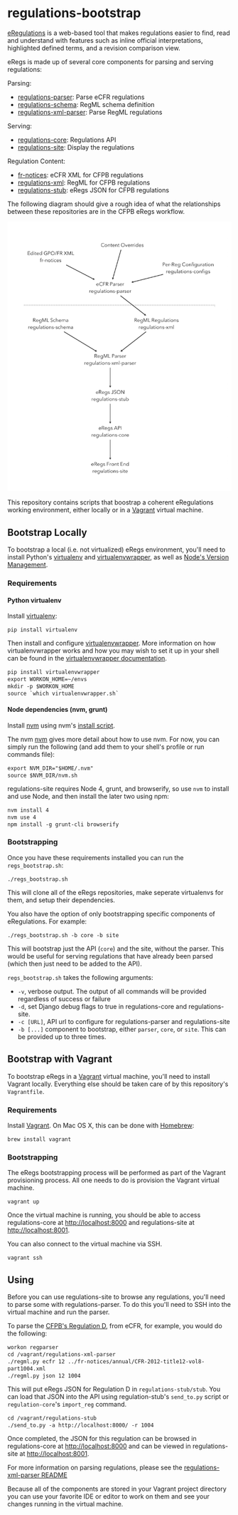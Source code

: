 # regulations-bootstrap

[eRegulations](http://cfpb.github.io/eRegulations) is a web-based tool 
that makes regulations easier to find, read and understand with 
features such as inline official interpretations, highlighted defined 
terms, and a revision comparison view.

eRegs is made up of several core components for parsing and serving
regulations:

Parsing:

* [regulations-parser](https://github.com/cfpb/regulations-parser): Parse eCFR regulations
* [regulations-schema](https://github.com/cfpb/regulations-schema): RegML schema definition
* [regulations-xml-parser](https://github.com/cfpb/regulations-xml-parser): Parse RegML regulations

Serving:

* [regulations-core](https://github.com/cfpb/regulations-core): Regulations API
* [regulations-site](https://github.com/cfpb/regulations-site): Display the regulations

Regulation Content:

* [fr-notices](https://github.com/cfpb/fr-notices): eCFR XML for CFPB regulations
* [regulations-xml](https://github.com/cfpb/regulations-xml): RegML for CFPB regulations 
* [regulations-stub](https://github.com/cfpb/regulations-stub): eRegs JSON for CFPB regulations

The following diagram should give a rough idea of what the relationships
between these repositories are in the CFPB eRegs workflow.

![eRegulations Repositories/Components](eregulations.png)

This repository contains scripts that boostrap a coherent eRegulations 
working environment, either locally or in a 
[Vagrant](https://www.vagrantup.com/) virtual machine.

## Bootstrap Locally

To bootstrap a local (i.e. not virtualized) eRegs environment, you'll
need to install Python's 
[virtualenv](https://virtualenv.readthedocs.org/en/latest/) 
and 
[virtualenvwrapper](https://virtualenvwrapper.readthedocs.org/en/latest/), 
as well as
[Node's Version Management](https://github.com/creationix/nvm).

### Requirements

#### Python virtualenv

Install [virtualenv](https://virtualenv.pypa.io/en/latest/):

```shell
pip install virtualenv
```

Then install and configure 
[virtualenvwrapper](https://virtualenvwrapper.readthedocs.org/en/latest/). 
More information on how virtualenvwrapper works and how you may wish to 
set it up in your shell can be found in the 
[virtualenvwrapper documentation](https://virtualenvwrapper.readthedocs.org/en/latest/install.html).

```shell
pip install virtualenvwrapper
export WORKON_HOME=~/envs
mkdir -p $WORKON_HOME
source `which virtualenvwrapper.sh`
```

#### Node dependencies (nvm, grunt)

Install [nvm](https://github.com/creationix/nvm) using nvm's 
[install script](https://github.com/creationix/nvm#install-script).

The nvm [nvm](https://github.com/creationix/nvm/blob/master/README.markdown) 
gives more detail about how to use nvm. For now, you can simply run the
following (and add them to your shell's profile or run commands file):

```
export NVM_DIR="$HOME/.nvm"
source $NVM_DIR/nvm.sh
```

regulations-site requires Node 4, grunt, and browserify, so use `nvm` 
to install and use Node, and then install the later two using npm:


```
nvm install 4
nvm use 4
npm install -g grunt-cli browserify
```


### Bootstrapping

Once you have these requirements installed you can run the
`regs_bootstrap.sh`:

```shell
./regs_bootstrap.sh
```

This will clone all of the eRegs repositories, make seperate virtualenvs 
for them, and setup their dependencies.

You also have the option of only bootstrapping specific components of
eRegulations. For example:

```shell
./regs_bootstrap.sh -b core -b site
```

This will bootstrap just the API (`core`) and the site, without the
parser. This would be useful for serving regulations that have already
been parsed (which then just need to be added to the API).

`regs_bootstrap.sh` takes the following arguments:

* `-v`, verbose output. The output of all commands will be provided
  regardless of success or failure
* `-d`, set Django debug flags to true in regulations-core and
  regulations-site.
* `-c [URL]`, API url to configure for regulations-parser and
  regulations-site
* `-b [...]` component to bootstrap, either `parser`, `core`, or `site`.
  This can be provided up to three times.

## Bootstrap with Vagrant

To bootstrap eRegs in a [Vagrant](https://www.vagrantup.com/) virtual 
machine, you'll need to install Vagrant locally. Everything else should 
be taken care of by this repository's `Vagrantfile`.

### Requirements

Install [Vagrant](https://www.vagrantup.com/). On Mac OS X, this can be
done with [Homebrew](http://brew.sh):

```shell
brew install vagrant
```

### Bootstrapping

The eRegs bootstrapping process will be performed as part of the Vagrant
provisioning process. All one needs to do is provision the Vagrant
virtual machine. 

```shell
vagrant up
```

Once the virtual machine is running, you should be able to access
regulations-core at [http://localhost:8000](http://localhost:8000) and 
regulations-site at [http://localhost:8001](http://localhost:8001).

You can also connect to the virtual machine via SSH.

```shell
vagrant ssh
```

## Using

Before you can use regulations-site to browse any regulations, you'll
need to parse some with regulations-parser. To do this you'll need to
SSH into the virtual machine and run the parser. 

To parse the [CFPB's Regulation D](http://www.consumerfinance.gov/eregulations/1004), 
from eCFR, for example, you would do the following:

```shell
workon regparser
cd /vagrant/regulations-xml-parser
./regml.py ecfr 12 ../fr-notices/annual/CFR-2012-title12-vol8-part1004.xml
./regml.py json 12 1004
```

This will put eRegs JSON for Regulation D in `regulations-stub/stub`. You can
load that JSON into the API using regulation-stub's `send_to.py`
script or `regulation-core`'s `import_reg` command. 

```shell
cd /vagrant/regulations-stub
./send_to.py -a http://localhost:8000/ -r 1004
```

Once completed, the JSON for this regulation can be browsed in
regulations-core at [http://localhost:8000](http://localhost:8000) and
can be viewed in regulations-site at [http://localhost:8001](http://localhost:8001).

For more information on parsing regulations, please see the 
[regulations-xml-parser README](https://github.com/cfpb/regulations-xml-parser/blob/master/README.md)

Because all of the components are stored in your Vagrant project
directory you can use your favorite IDE or editor to work on them and
see your changes running in the virtual machine.


